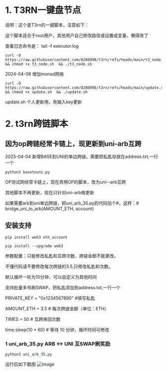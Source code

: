 # 1. T3RN一键盘节点
说明：这个是T3rn的一键脚本，注意如下：

这个脚本适合于root用户，其他用户自己修改路径或设置成变量，懒得改了

查看日志命令是： tail -f executor.log

    curl -O https://raw.githubusercontent.com/8280998/t3rn/refs/heads/main/t3_node.sh && chmod +x t3_node.sh  && ./t3_node.sh

2024-04-08 增加monad网络

    curl -O https://raw.githubusercontent.com/8280998/t3rn/refs/heads/main/update.sh && chmod +x update.sh  && ./update.sh

update.sh 个人更新用，免输入key更新

# 2. t3rn跨链脚本 
## 因为op跨链经常卡链上，现更新到uni-arb互跨

2025-04-04 新增BASE到UNI的单边跨链。需要把私匙存放在address.txt,一行一个

    python3 basetouni.py
    
OP测试网经常卡链上，现在弃用OP的脚本，改为uni--arb互跨

其他脚本不再更新，现在只针对uni-arb做更新

如果需要arb到uni单边跨链，把uni_arb_35.py的代码加个#，这样：# bridge_uni_to_arb(AMOUNT_ETH, account)

## 安装支持
    pip install web3 eth_account

    pip install --upgrade web3

参数配置：只能修改私匙和互跨次数，跨链金额不能更改。

不懂代码请不要修改每次跨链的3.5.只修改私匙和次数。

默认循环一轮为10分钟，可以自定义为其他时间

支持批量多号刷SWAP，把私匙添加到address.txt,一行一个


   PRIVATE_KEY = "0x1234567890"  #填写私匙
   
   AMOUNT_ETH = 3.5  # 每次跨链金额（单位：ETH）
   
   TIMES = 50  # 互跨来回次数

   time.sleep(10 * 60)  # 等待 10 分钟，循环时间可修改
   
### 1 uni_arb_35.py ARB <-> UNI 互SWAP刷奖励 
    python3 uni_arb_35.py
运行后如下截图
![image](https://github.com/user-attachments/assets/b84918fa-db30-41d1-b53c-e49541689c61)



